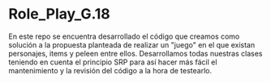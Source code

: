 # Role_Play_G.18
En este repo se encuentra desarrollado el código que creamos como solución a la propuesta planteada de realizar un "juego" en el que existan personajes, items y peleen entre ellos. Desarrollamos todas nuestras clases teniendo en cuenta el principio SRP para así hacer más fácil el mantenimiento y la revisión del código a la hora de testearlo.
